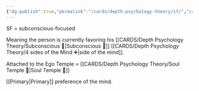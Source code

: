 ```yaml
---
{"dg-publish":true,"permalink":"/cards/depth-psychology-theory/sf/","created":"2023-01-12T13:58:03.157+01:00","updated":"2023-04-10T17:20:29.279+02:00"}
---
```



SF = subconscious-focused 

Meaning the person is currently favoring his [[CARDS/Depth Psychology Theory/Subconscious 🤸\|Subconscious 🤸]] [[CARDS/Depth Psychology Theory/4 sides of the Mind ➕\|side of the mind]]. 

Attached to the Ego Temple = [[CARDS/Depth Psychology Theory/Soul Temple 👥\|Soul Temple 👥]]

[[Primary\|Primary]] preference of the mind. 
